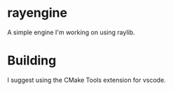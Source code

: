 # rayengine
A simple engine I'm working on using raylib.

# Building
I suggest using the CMake Tools extension for vscode. 